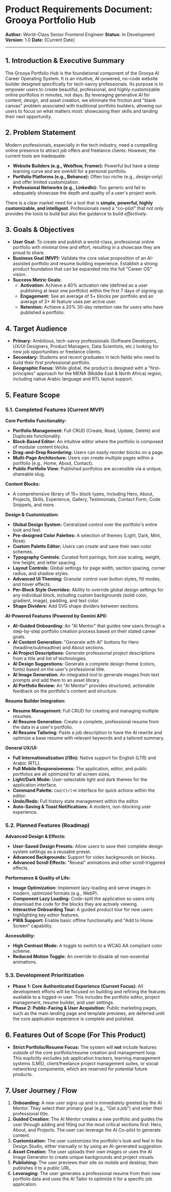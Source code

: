 
# Product Requirements Document: Grooya Portfolio Hub

**Author:** World-Class Senior Frontend Engineer
**Status:** In Development
**Version:** 1.0
**Date:** [Current Date]

---

## 1. Introduction & Executive Summary

The Grooya Portfolio Hub is the foundational component of the Grooya AI Career Operating System. It is an intuitive, AI-powered, no-code website builder designed specifically for tech-savvy professionals. Its purpose is to empower users to create beautiful, professional, and highly-customizable online portfolios in minutes, not days. By leveraging generative AI for content, design, and asset creation, we eliminate the friction and "blank canvas" problem associated with traditional portfolio builders, allowing our users to focus on what matters most: showcasing their skills and landing their next opportunity.

## 2. Problem Statement

Modern professionals, especially in the tech industry, need a compelling online presence to attract job offers and freelance clients. However, the current tools are inadequate:
*   **Website Builders (e.g., Webflow, Framer):** Powerful but have a steep learning curve and are overkill for a personal portfolio.
*   **Portfolio Platforms (e.g., Behance):** Often too niche (e.g., design-only) and offer limited customization.
*   **Professional Networks (e.g., LinkedIn):** Too generic and fail to adequately showcase the depth and quality of a user's project work.

There is a clear market need for a tool that is **simple, powerful, highly customizable, and intelligent**. Professionals need a "co-pilot" that not only provides the tools to build but also the guidance to build *effectively*.

## 3. Goals & Objectives

*   **User Goal:** To create and publish a world-class, professional online portfolio with minimal time and effort, resulting in a showcase they are proud to share.
*   **Business Goal (MVP):** Validate the core value proposition of an AI-assisted portfolio and resume building experience. Establish a strong product foundation that can be expanded into the full "Career OS" vision.
*   **Success Metric Goals:**
    *   **Activation:** Achieve a 40% activation rate (defined as a user publishing at least one portfolio) within the first 7 days of signing up.
    *   **Engagement:** See an average of 5+ blocks per portfolio and an average of 3+ AI feature uses per active user.
    *   **Retention:** Achieve a 20% 30-day retention rate for users who have published a portfolio.

## 4. Target Audience

*   **Primary:** Ambitious, tech-savvy professionals (Software Developers, UX/UI Designers, Product Managers, Data Scientists, etc.) looking for new job opportunities or freelance clients.
*   **Secondary:** Students and recent graduates in tech fields who need to build their first professional portfolio.
*   **Geographic Focus:** While global, the product is designed with a "first-principles" approach for the MENA (Middle East & North Africa) region, including native Arabic language and RTL layout support.

## 5. Feature Scope

### 5.1. Completed Features (Current MVP)

**Core Portfolio Functionality:**
*   **Portfolio Management:** Full CRUD (Create, Read, Update, Delete) and Duplicate functionality.
*   **Block-Based Editor:** An intuitive editor where the portfolio is composed of modular content blocks.
*   **Drag-and-Drop Reordering:** Users can easily reorder blocks on a page.
*   **Multi-Page Architecture:** Users can create multiple pages within a portfolio (e.g., Home, About, Contact).
*   **Public Portfolio View:** Published portfolios are accessible via a unique, shareable slug.

**Content Blocks:**
*   A comprehensive library of 15+ block types, including Hero, About, Projects, Skills, Experience, Gallery, Testimonials, Contact Form, Code Snippets, and more.

**Design & Customization:**
*   **Global Design System:** Centralized control over the portfolio's entire look and feel.
*   **Pre-designed Color Palettes:** A selection of themes (Light, Dark, Mint, Rose).
*   **Custom Palette Editor:** Users can create and save their own color schemes.
*   **Typography Controls:** Curated font pairings, font size scaling, weight, line height, and letter spacing.
*   **Layout Controls:** Global settings for page width, section spacing, corner radius, and shadow styles.
*   **Advanced UI Theming:** Granular control over button styles, fill modes, and hover effects.
*   **Per-Block Style Overrides:** Ability to override global design settings for any individual block, including custom backgrounds (solid color, gradient, image), padding, and text color.
*   **Shape Dividers:** Add SVG shape dividers between sections.

**AI-Powered Features (Powered by Gemini API):**
*   **AI-Guided Onboarding:** An "AI Mentor" that guides new users through a step-by-step portfolio creation process based on their stated career goals.
*   **AI Content Generation:** "Generate with AI" buttons for Hero (headline/subheadline) and About sections.
*   **AI Project Descriptions:** Generate professional project descriptions from a title and list of technologies.
*   **AI Design Suggestions:** Generate a complete design theme (colors, fonts) based on the user's professional title.
*   **AI Image Generation:** An integrated tool to generate images from text prompts and add them to an asset library.
*   **AI Portfolio Review:** An "AI Mentor" provides structured, actionable feedback on the portfolio's content and structure.

**Resume Builder Integration:**
*   **Resume Management:** Full CRUD for creating and managing multiple resumes.
*   **AI Resume Generation:** Create a complete, professional resume from the data in a user's portfolio.
*   **AI Resume Tailoring:** Paste a job description to have the AI rewrite and optimize a base resume with relevant keywords and a tailored summary.

**General UX/UI:**
*   **Full Internationalization (i18n):** Native support for English (LTR) and Arabic (RTL).
*   **Full Mobile Responsiveness:** The application, editor, and public portfolios are all optimized for all screen sizes.
*   **Light/Dark Mode:** User-selectable light and dark themes for the application interface.
*   **Command Palette:** `Cmd/Ctrl+K` interface for quick actions within the editor.
*   **Undo/Redo:** Full history state management within the editor.
*   **Auto-Saving & Toast Notifications:** A modern, non-blocking user experience.

### 5.2. Planned Features (Roadmap)

**Advanced Design & Effects:**
*   **User-Saved Design Presets:** Allow users to save their complete design system settings as a reusable preset.
*   **Advanced Backgrounds:** Support for video backgrounds on blocks.
*   **Advanced Scroll Effects:** "Reveal" animations and other scroll-triggered effects.

**Performance & Quality of Life:**
*   **Image Optimization:** Implement lazy-loading and serve images in modern, optimized formats (e.g., WebP).
*   **Component Lazy Loading:** Code-split the application so users only download the code for the blocks they are actively viewing.
*   **Interactive Onboarding Tour:** A guided product tour for new users highlighting key editor features.
*   **PWA Support:** Enable basic offline functionality and "Add to Home Screen" capability.

**Accessibility:**
*   **High Contrast Mode:** A toggle to switch to a WCAG AA compliant color scheme.
*   **Reduced Motion Toggle:** An override to disable all non-essential animations.

### 5.3. Development Prioritization

*   **Phase 1: Core Authenticated Experience (Current Focus):** All development efforts will be focused on building and refining the features available to a logged-in user. This includes the portfolio editor, project management, resume builder, and user settings.
*   **Phase 2: Public-Facing & User Acquisition:** Public marketing pages, such as the main landing page and template previews, are deferred until the core application experience is complete and polished.

## 6. Features Out of Scope (For This Product)

*   **Strict Portfolio/Resume Focus:** The system will **not** include features outside of the core portfolio/resume creation and management loop. This explicitly excludes job application trackers, learning management systems (LMS), client/freelance project management suites, or social networking components, which are reserved for potential future products.

## 7. User Journey / Flow

1.  **Onboarding:** A new user signs up and is immediately greeted by the AI Mentor. They select their primary goal (e.g., "Get a job") and enter their professional title.
2.  **Guided Creation:** The AI Mentor creates a new portfolio and guides the user through adding and filling out the most critical sections first: Hero, About, and Projects. The user can leverage the AI Co-pilot to generate content.
3.  **Customization:** The user customizes the portfolio's look and feel in the Design Studio, either manually or by using an AI-generated suggestion.
4.  **Asset Creation:** The user uploads their own images or uses the AI Image Generator to create unique backgrounds and project visuals.
5.  **Publishing:** The user previews their site on mobile and desktop, then publishes it to a public URL.
6.  **Leveraging:** The user generates a professional resume from their new portfolio data and uses the AI Tailor to optimize it for a specific job application.
